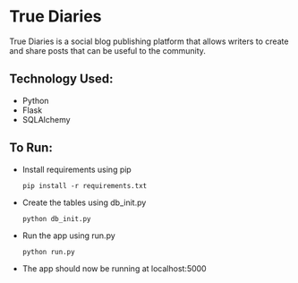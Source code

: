 # True Diaries

True Diaries is a social blog publishing platform that allows writers to create and share posts that can be useful to the community.

## Technology Used:
- Python
- Flask
- SQLAlchemy

## To Run:
- Install requirements using pip

    `pip install -r requirements.txt`

- Create the tables using db_init.py

    `python db_init.py`

- Run the app using run.py

    `python run.py`

- The app should now be running at localhost:5000
